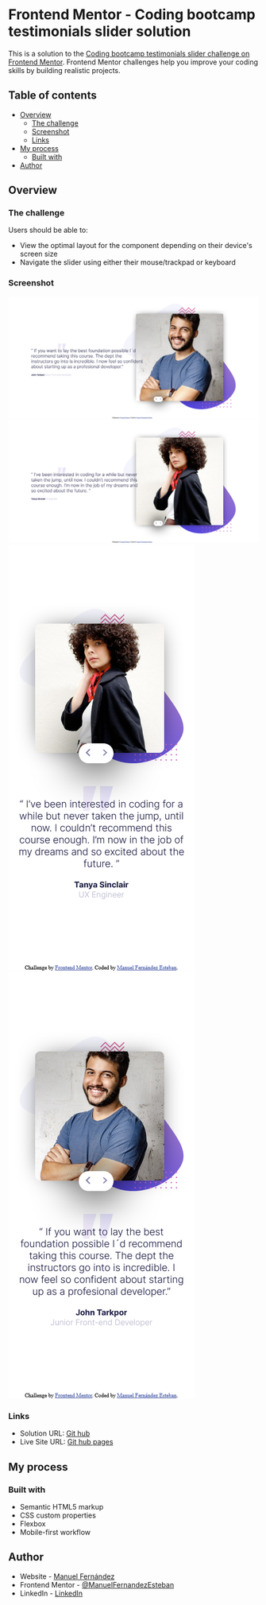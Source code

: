 # Frontend Mentor - Coding bootcamp testimonials slider solution

This is a solution to the [Coding bootcamp testimonials slider challenge on Frontend Mentor](https://www.frontendmentor.io/challenges/coding-bootcamp-testimonials-slider-4FNyLA8JL). Frontend Mentor challenges help you improve your coding skills by building realistic projects. 

## Table of contents

- [Overview](#overview)
  - [The challenge](#the-challenge)
  - [Screenshot](#screenshot)
  - [Links](#links)
- [My process](#my-process)
  - [Built with](#built-with)
- [Author](#author)


## Overview

### The challenge

Users should be able to:

- View the optimal layout for the component depending on their device's screen size
- Navigate the slider using either their mouse/trackpad or keyboard

### Screenshot

![](./screenshot/Screenshotdesktop1CodingBootcampTestimonialsSlider.png)
![](./screenshot/Screenshotdesktop2CodingBootcampTestimonialsSlider.png)
![](./screenshot/Screenshotmobile1CodingBootcampTestimonialsSlider.png)
![](./screenshot/Screenshotmobile2CodingBootcampTestimonialsSlider.png)


### Links

- Solution URL: [Git hub](https://github.com/ManuelFernandezEsteban/testimonialSlider.git)
- Live Site URL: [Git hub pages](https://manuelfernandezesteban.github.io/testimonialSlider/)

## My process

### Built with

- Semantic HTML5 markup
- CSS custom properties
- Flexbox
- Mobile-first workflow

## Author

- Website - [Manuel Fernández](https://www.your-site.com)
- Frontend Mentor - [@ManuelFernandezEsteban](https://www.frontendmentor.io/profile/ManuelFernandezEsteban)
- LinkedIn - [LinkedIn](www.linkedin.com/in/manuel-fernandez-esteban)

